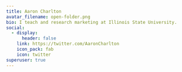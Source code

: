 ```yaml
---
title: Aaron Charlton
avatar_filename: open-folder.png
bio: I teach and research marketing at Illinois State University.
social:
  - display:
      header: false
    link: https://twitter.com/AaronCharlton
    icon_pack: fab
    icon: twitter
superuser: true
---
```

